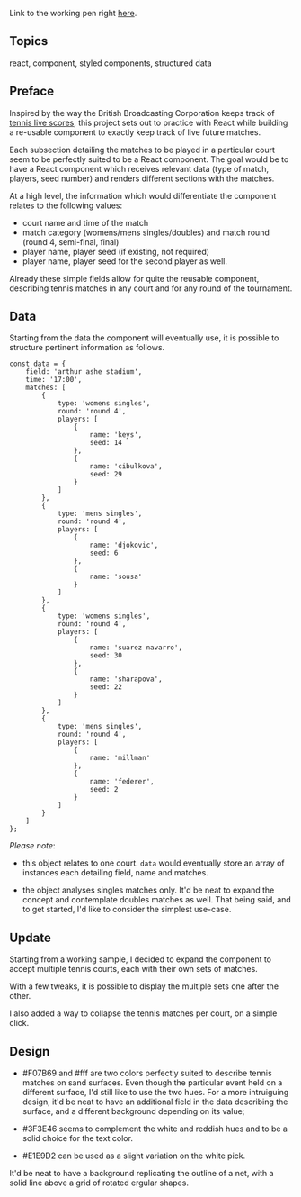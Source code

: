 Link to the working pen right [here](https://codepen.io/borntofrappe/full/EemEor).

## Topics

react, component, styled components, structured data

## Preface

Inspired by the way the British Broadcasting Corporation keeps track of [tennis live scores](https://www.bbc.com/sport/tennis/live-scores), this project sets out to practice with React while building a re-usable component to exactly keep track of live future matches.

Each subsection detailing the matches to be played in a particular court seem to be perfectly suited to be a React component. The goal would be to have a React component which receives relevant data (type of match, players, seed number) and renders different sections with the matches.

At a high level, the information which would differentiate the component relates to the following values:

- court name and time of the match
- match category (womens/mens singles/doubles) and match round (round 4, semi-final, final)
- player name, player seed (if existing, not required)
- player name, player seed for the second player as well.

Already these simple fields allow for quite the reusable component, describing tennis matches in any court and for any round of the tournament.

## Data

Starting from the data the component will eventually use, it is possible to structure pertinent information as follows.

```JS
const data = {
    field: 'arthur ashe stadium',
    time: '17:00',
    matches: [
        {
            type: 'womens singles',
            round: 'round 4',
            players: [
                {
                    name: 'keys',
                    seed: 14
                },
                {
                    name: 'cibulkova',
                    seed: 29
                }
            ]
        },
        {
            type: 'mens singles',
            round: 'round 4',
            players: [
                {
                    name: 'djokovic',
                    seed: 6
                },
                {
                    name: 'sousa'
                }
            ]
        },
        {
            type: 'womens singles',
            round: 'round 4',
            players: [
                {
                    name: 'suarez navarro',
                    seed: 30
                },
                {
                    name: 'sharapova',
                    seed: 22
                }
            ]
        },
        {
            type: 'mens singles',
            round: 'round 4',
            players: [
                {
                    name: 'millman'
                },
                {
                    name: 'federer',
                    seed: 2
                }
            ]
        }
    ]
};
```

_Please note_:

- this object relates to one court. `data` would eventually store an array of instances each detailing field, name and matches.

- the object analyses singles matches only. It'd be neat to expand the concept and contemplate doubles matches as well. That being said, and to get started, I'd like to consider the simplest use-case.

## Update

Starting from a working sample, I decided to expand the component to accept multiple tennis courts, each with their own sets of matches.

With a few tweaks, it is possible to display the multiple sets one after the other.

I also added a way to collapse the tennis matches per court, on a simple click.

## Design

- #F07B69 and #fff are two colors perfectly suited to describe tennis matches on sand surfaces. Even though the particular event held on a different surface, I'd still like to use the two hues. For a more intruiguing design, it'd be neat to have an additional field in the data describing the surface, and a different background depending on its value;

- #3F3E46 seems to complement the white and reddish hues and to be a solid choice for the text color.

- #E1E9D2 can be used as a slight variation on the white pick.

It'd be neat to have a background replicating the outline of a net, with a solid line above a grid of rotated ergular shapes.